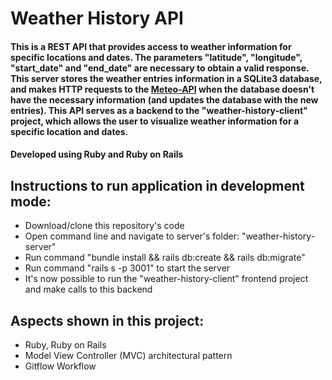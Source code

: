 # Weather History API 

####  This is a REST API that provides access to weather information for specific locations and dates. The parameters "latitude", "longitude", "start_date" and "end_date" are necessary to obtain a valid response. This server stores the weather entries information in a SQLite3 database, and makes HTTP requests to the [Meteo-API](https://open-meteo.com/) when the database doesn't have the necessary information (and updates the database with the new entries). This API serves as a backend to the "weather-history-client" project, which allows the user to visualize weather information for a specific location and dates.

#### Developed using Ruby and Ruby on Rails

## Instructions to run application in development mode:
- Download/clone this repository's code
- Open command line and navigate to server's folder: "weather-history-server"
- Run command "bundle install && rails db:create && rails db:migrate"
- Run command "rails s -p 3001" to start the server
- It's now possible to run the "weather-history-client" frontend project and make calls to this backend

## Aspects shown in this project:
- Ruby, Ruby on Rails
- Model View Controller (MVC) architectural pattern
- Gitflow Workflow
